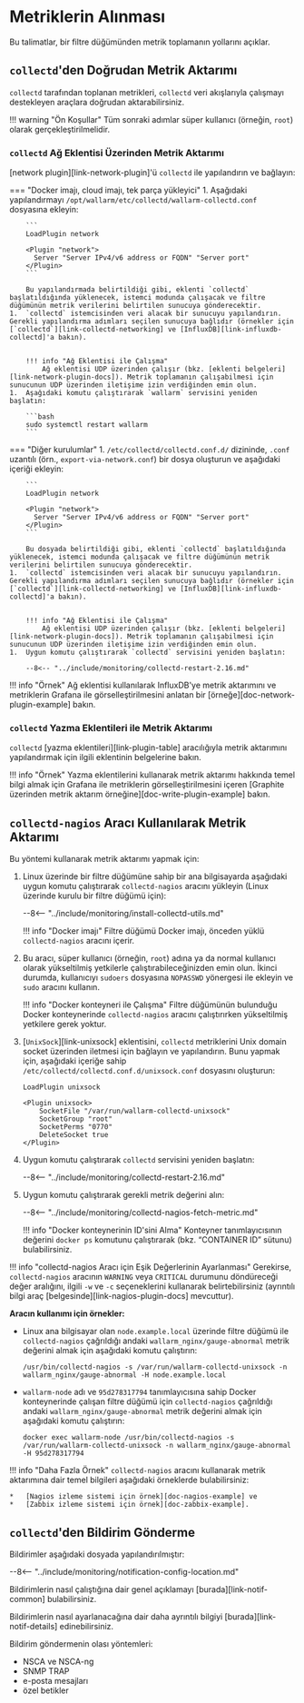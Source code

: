 #   Metriklerin Alınması

Bu talimatlar, bir filtre düğümünden metrik toplamanın yollarını açıklar.

##  `collectd`'den Doğrudan Metrik Aktarımı

`collectd` tarafından toplanan metrikleri, `collectd` veri akışlarıyla çalışmayı destekleyen araçlara doğrudan aktarabilirsiniz.


!!! warning "Ön Koşullar"
    Tüm sonraki adımlar süper kullanıcı (örneğin, `root`) olarak gerçekleştirilmelidir.


### `collectd` Ağ Eklentisi Üzerinden Metrik Aktarımı

[network plugin][link-network-plugin]'ü `collectd` ile yapılandırın ve bağlayın:

=== "Docker imajı, cloud imajı, tek parça yükleyici"
    1.  Aşağıdaki yapılandırmayı `/opt/wallarm/etc/collectd/wallarm-collectd.conf` dosyasına ekleyin:
    
        ```
        LoadPlugin network
        
        <Plugin "network">
          Server "Server IPv4/v6 address or FQDN" "Server port"
        </Plugin>
        ```

        Bu yapılandırmada belirtildiği gibi, eklenti `collectd` başlatıldığında yüklenecek, istemci modunda çalışacak ve filtre düğümünün metrik verilerini belirtilen sunucuya gönderecektir.
    1.  `collectd` istemcisinden veri alacak bir sunucuyu yapılandırın. Gerekli yapılandırma adımları seçilen sunucuya bağlıdır (örnekler için [`collectd`][link-collectd-networking] ve [InfluxDB][link-influxdb-collectd]'a bakın).
    
    
        !!! info "Ağ Eklentisi ile Çalışma"
            Ağ eklentisi UDP üzerinden çalışır (bkz. [eklenti belgeleri][link-network-plugin-docs]). Metrik toplamanın çalışabilmesi için sunucunun UDP üzerinden iletişime izin verdiğinden emin olun.
    1.  Aşağıdaki komutu çalıştırarak `wallarm` servisini yeniden başlatın:

        ```bash
        sudo systemctl restart wallarm
        ```
=== "Diğer kurulumlar"
    1.  `/etc/collectd/collectd.conf.d/` dizininde, `.conf` uzantılı (örn., `export-via-network.conf`) bir dosya oluşturun ve aşağıdaki içeriği ekleyin:

        ```
        LoadPlugin network
        
        <Plugin "network">
          Server "Server IPv4/v6 address or FQDN" "Server port"
        </Plugin>
        ```

        Bu dosyada belirtildiği gibi, eklenti `collectd` başlatıldığında yüklenecek, istemci modunda çalışacak ve filtre düğümünün metrik verilerini belirtilen sunucuya gönderecektir.
    1.  `collectd` istemcisinden veri alacak bir sunucuyu yapılandırın. Gerekli yapılandırma adımları seçilen sunucuya bağlıdır (örnekler için [`collectd`][link-collectd-networking] ve [InfluxDB][link-influxdb-collectd]'a bakın).
    
    
        !!! info "Ağ Eklentisi ile Çalışma"
            Ağ eklentisi UDP üzerinden çalışır (bkz. [eklenti belgeleri][link-network-plugin-docs]). Metrik toplamanın çalışabilmesi için sunucunun UDP üzerinden iletişime izin verdiğinden emin olun.
    1.  Uygun komutu çalıştırarak `collectd` servisini yeniden başlatın:

        --8<-- "../include/monitoring/collectd-restart-2.16.md"

!!! info "Örnek"
    Ağ eklentisi kullanılarak InfluxDB'ye metrik aktarımını ve metriklerin Grafana ile görselleştirilmesini anlatan bir [örneğe][doc-network-plugin-example] bakın.

### `collectd` Yazma Eklentileri ile Metrik Aktarımı

`collectd` [yazma eklentileri][link-plugin-table] aracılığıyla metrik aktarımını yapılandırmak için ilgili eklentinin belgelerine bakın.


!!! info "Örnek"
    Yazma eklentilerini kullanarak metrik aktarımı hakkında temel bilgi almak için Grafana ile metriklerin görselleştirilmesini içeren [Graphite üzerinden metrik aktarım örneğine][doc-write-plugin-example] bakın.

##  `collectd-nagios` Aracı Kullanılarak Metrik Aktarımı

Bu yöntemi kullanarak metrik aktarımı yapmak için:

1.  Linux üzerinde bir filtre düğümüne sahip bir ana bilgisayarda aşağıdaki uygun komutu çalıştırarak `collectd-nagios` aracını yükleyin (Linux üzerinde kurulu bir filtre düğümü için):

    --8<-- "../include/monitoring/install-collectd-utils.md"

    !!! info "Docker imajı"
        Filtre düğümü Docker imajı, önceden yüklü `collectd-nagios` aracını içerir.

2.  Bu aracı, süper kullanıcı (örneğin, `root`) adına ya da normal kullanıcı olarak yükseltilmiş yetkilerle çalıştırabileceğinizden emin olun. İkinci durumda, kullanıcıyı `sudoers` dosyasına `NOPASSWD` yönergesi ile ekleyin ve `sudo` aracını kullanın.

    !!! info "Docker konteyneri ile Çalışma"
        Filtre düğümünün bulunduğu Docker konteynerinde `collectd-nagios` aracını çalıştırırken yükseltilmiş yetkilere gerek yoktur.

3.  [`UnixSock`][link-unixsock] eklentisini, `collectd` metriklerini Unix domain socket üzerinden iletmesi için bağlayın ve yapılandırın. Bunu yapmak için, aşağıdaki içeriğe sahip `/etc/collectd/collectd.conf.d/unixsock.conf` dosyasını oluşturun:

    ```
    LoadPlugin unixsock

    <Plugin unixsock>
        SocketFile "/var/run/wallarm-collectd-unixsock"
        SocketGroup "root"
        SocketPerms "0770"
        DeleteSocket true
    </Plugin>
    ```

4.  Uygun komutu çalıştırarak `collectd` servisini yeniden başlatın:

    --8<-- "../include/monitoring/collectd-restart-2.16.md"

5.  Uygun komutu çalıştırarak gerekli metrik değerini alın:

    --8<-- "../include/monitoring/collectd-nagios-fetch-metric.md"

    !!! info "Docker konteynerinin ID'sini Alma"
        Konteyner tanımlayıcısının değerini `docker ps` komutunu çalıştırarak (bkz. “CONTAINER ID” sütunu) bulabilirsiniz.

!!! info "collectd-nagios Aracı için Eşik Değerlerinin Ayarlanması"
    Gerekirse, `collectd-nagios` aracının `WARNING` veya `CRITICAL` durumunu döndüreceği değer aralığını, ilgili `-w` ve `-c` seçeneklerini kullanarak belirtebilirsiniz (ayrıntılı bilgi araç [belgesinde][link-nagios-plugin-docs] mevcuttur).
   
**Aracın kullanımı için örnekler:**
*   Linux ana bilgisayar olan `node.example.local` üzerinde filtre düğümü ile `collectd-nagios` çağrıldığı andaki `wallarm_nginx/gauge-abnormal` metrik değerini almak için aşağıdaki komutu çalıştırın:
  
    ```
    /usr/bin/collectd-nagios -s /var/run/wallarm-collectd-unixsock -n wallarm_nginx/gauge-abnormal -H node.example.local
    ```
       
*   `wallarm-node` adı ve `95d278317794` tanımlayıcısına sahip Docker konteynerinde çalışan filtre düğümü için `collectd-nagios` çağrıldığı andaki `wallarm_nginx/gauge-abnormal` metrik değerini almak için aşağıdaki komutu çalıştırın:
  
    ```
    docker exec wallarm-node /usr/bin/collectd-nagios -s /var/run/wallarm-collectd-unixsock -n wallarm_nginx/gauge-abnormal -H 95d278317794
    ```


!!! info "Daha Fazla Örnek"
    `collectd-nagios` aracını kullanarak metrik aktarımına dair temel bilgileri aşağıdaki örneklerde bulabilirsiniz:
    
    *   [Nagios izleme sistemi için örnek][doc-nagios-example] ve
    *   [Zabbix izleme sistemi için örnek][doc-zabbix-example].


##  `collectd`'den Bildirim Gönderme

Bildirimler aşağıdaki dosyada yapılandırılmıştır:

--8<-- "../include/monitoring/notification-config-location.md"

Bildirimlerin nasıl çalıştığına dair genel açıklamayı [burada][link-notif-common] bulabilirsiniz.

Bildirimlerin nasıl ayarlanacağına dair daha ayrıntılı bilgiyi [burada][link-notif-details] edinebilirsiniz.

Bildirim göndermenin olası yöntemleri:
*   NSCA ve NSCA-ng
*   SNMP TRAP
*   e-posta mesajları
*   özel betikler
